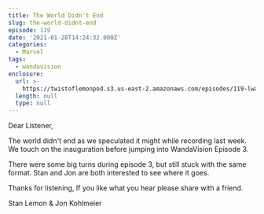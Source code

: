 ```yaml
---
title: The World Didn't End
slug: the-world-didnt-end
episode: 119
date: '2021-01-28T14:24:32.000Z'
categories:
  - Marvel
tags:
  - wandavision
enclosure:
  url: >-
    https://twistoflemonpod.s3.us-east-2.amazonaws.com/episodes/119-lwatol-20210128.mp3
  length: null
  type: null
---
```


Dear Listener,

The world didn't end as we speculated it might while recording last week. We touch on the inauguration before jumping into WandaVision Episode 3.

There were some big turns during episode 3, but still stuck with the same format. Stan and Jon are both interested to see where it goes.

Thanks for listening, If you like what you hear please share with a friend.

Stan Lemon & Jon Kohlmeier
